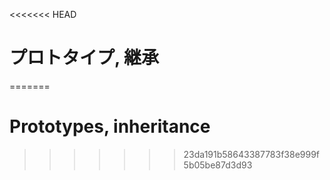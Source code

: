 <<<<<<< HEAD
# プロトタイプ, 継承
=======
# Prototypes, inheritance
>>>>>>> 23da191b58643387783f38e999f5b05be87d3d93
